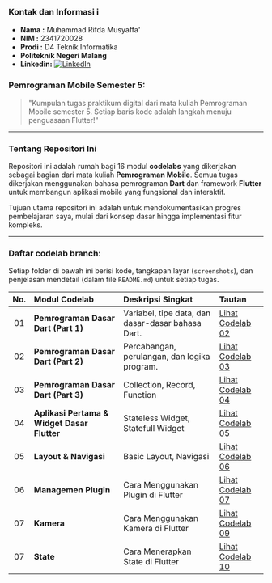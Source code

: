 ﻿### Kontak dan Informasi ℹ️

- **Nama    :** Muhammad Rifda Musyaffa'
- **NIM     :** 2341720028
- **Prodi   :** D4 Teknik Informatika
- **Politeknik Negeri Malang**
- **Linkedin:** [![LinkedIn](https://img.shields.io/badge/LinkedIn-Profile-blue)](https://www.linkedin.com/in/muhammad-rifda-musyaffa-21ab712a2)

### Pemrograman Mobile Semester 5:

> "Kumpulan tugas praktikum digital dari mata kuliah Pemrograman Mobile semester 5. Setiap baris kode adalah langkah menuju penguasaan Flutter!"

---

### Tentang Repositori Ini 

Repositori ini adalah rumah bagi 16 modul **codelabs** yang dikerjakan sebagai bagian dari mata kuliah **Pemrograman Mobile**. Semua tugas dikerjakan menggunakan bahasa pemrograman **Dart** dan framework **Flutter** untuk membangun aplikasi mobile yang fungsional dan interaktif.

Tujuan utama repositori ini adalah untuk mendokumentasikan progres pembelajaran saya, mulai dari konsep dasar hingga implementasi fitur kompleks.

---

### Daftar codelab branch:

Setiap folder di bawah ini berisi kode, tangkapan layar (`screenshots`), dan penjelasan mendetail (dalam file `README.md`) untuk setiap tugas.

| No. | Modul Codelab                       | Deskripsi Singkat                                                               | Tautan                                                                                               |
| :-: | :---------------------------------- | :------------------------------------------------------------------------------ | :--------------------------------------------------------------------------------------------------- |
| 01  | **Pemrograman Dasar Dart (Part 1)** | Variabel, tipe data, dan dasar-dasar bahasa Dart.                               | [Lihat Codelab 02](https://github.com/MRifdaM/Mobile-Programming_Muhammad-Rifda-Musyaffa/tree/codelab02_dart) |
| 02  | **Pemrograman Dasar Dart (Part 2)** | Percabangan, perulangan, dan logika program.                                    | [Lihat Codelab 03](https://github.com/MRifdaM/Mobile-Programming_Muhammad-Rifda-Musyaffa/tree/codelab03_dart) |
| 03  | **Pemrograman Dasar Dart (Part 3)** | Collection, Record, Function                                                    | [Lihat Codelab 04](https://github.com/MRifdaM/Mobile-Programming_Muhammad-Rifda-Musyaffa/tree/codelab04_dart) |
| 04  | **Aplikasi Pertama & Widget Dasar Flutter** | Stateless Widget, Statefull Widget                                      | [Lihat Codelab 05](https://github.com/MRifdaM/Mobile-Programming_Muhammad-Rifda-Musyaffa/tree/codelab05_dart) |
| 05  | **Layout & Navigasi**               | Basic Layout, Navigasi                                                          | [Lihat Codelab 06](https://github.com/MRifdaM/Mobile-Programming_Muhammad-Rifda-Musyaffa/tree/codelab06_dart) |
| 06  | **Managemen Plugin**                | Cara Menggunakan Plugin di Flutter                                              | [Lihat Codelab 07](https://github.com/MRifdaM/Mobile-Programming_Muhammad-Rifda-Musyaffa/tree/codelab07_dart) |
| 07  | **Kamera**                          | Cara Menggunakan Kamera di Flutter                                              | [Lihat Codelab 09](https://github.com/MRifdaM/Mobile-Programming_Muhammad-Rifda-Musyaffa/tree/codelab09_dart) |
| 07  | **State**                           | Cara Menerapkan State di Flutter                                                | [Lihat Codelab 10](https://github.com/MRifdaM/Mobile-Programming_Muhammad-Rifda-Musyaffa/tree/codelab10_dart) |



